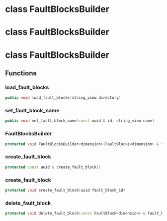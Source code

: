 # class FaultBlocksBuilder


# class FaultBlocksBuilder


# class FaultBlocksBuilder


## Functions

### load_fault_blocks

```cpp
public void load_fault_blocks(string_view directory)
```


### set_fault_block_name

```cpp
public void set_fault_block_name(const uuid & id, string_view name)
```


### FaultBlocksBuilder

```cpp
protected void FaultBlocksBuilder<dimension>(FaultBlocks<dimension> & fault_blocks)
```


### create_fault_block

```cpp
protected const uuid & create_fault_block()
```


### create_fault_block

```cpp
protected void create_fault_block(uuid fault_block_id)
```


### delete_fault_block

```cpp
protected void delete_fault_block(const FaultBlock<dimension> & fault_block)
```




